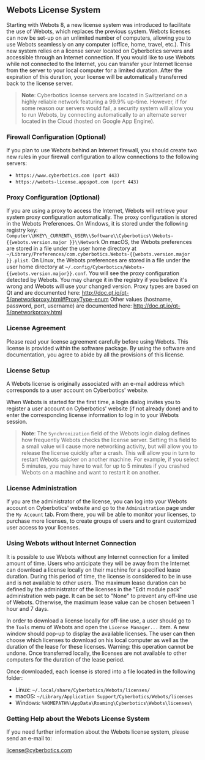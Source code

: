 ## Webots License System

Starting with Webots 8, a new license system was introduced to facilitate the use of Webots, which replaces the previous system.
Webots licenses can now be set-up on an unlimited number of computers, allowing you to use Webots seamlessly on any computer (office, home, travel, etc.).
This new system relies on a license server located on Cyberbotics servers and accessible through an Internet connection.
If you would like to use Webots while not connected to the Internet, you can transfer your Internet license from the server to your local computer for a limited duration.
After the expiration of this duration, your license will be automatically transferred back to the license server.

> **Note**: Cyberbotics license servers are located in Switzerland on a highly reliable network featuring a 99.9% up-time.
However, if for some reason our servers would fail, a security system will allow you to run Webots, by connecting automatically to an alternate server located in the Cloud (hosted on Google App Engine).

### Firewall Configuration (Optional)

If you plan to use Webots behind an Internet firewall, you should create two new rules in your firewall configuration to allow connections to the following servers:

- `https://www.cyberbotics.com (port 443)`
- `https://webots-license.appspot.com (port 443)`

### Proxy Configuration (Optional)

If you are using a proxy to access the Internet, Webots will retrieve your system proxy configuration automatically.
The proxy configuration is stored in the Webots Preferences.
On Windows, it is stored under the following registry key: `Computer\\HKEY\_CURRENT\_USER\\Software\\Cyberbotics\\Webots-{{webots.version.major }}\\Network`
On macOS, the Webots preferences are stored in a file under the user home directory at `~/Library/Preferences/com.cyberbotics.Webots-{{webots.version.major }}.plist`.
On Linux, the Webots preferences are stored in a file under the user home directory at `~/.config/Cyberbotics/Webots-{{webots.version.major}}.conf`.
You will see the proxy configuration detected by Webots.
You may change it in the registry if you believe it's wrong and Webots
will use your changed version.
Proxy types are based on Qt and are documented here: http://doc.qt.io/qt-5/qnetworkproxy.html#ProxyType-enum
Other values (hostname, password, port, username) are documented here: http://doc.qt.io/qt-5/qnetworkproxy.html


### License Agreement

Please read your license agreement carefully before using Webots.
This license is provided within the software package.
By using the software and documentation, you agree to abide by all the provisions of this license.

### License Setup

A Webots license is originally associated with an e-mail address which corresponds to a user account on Cyberbotics' website.

When Webots is started for the first time, a login dialog invites you to register a user account on Cyberbotics' website (if not already done) and to enter the corresponding license information to log in to your Webots session.

> **Note**: The `Synchronization` field of the Webots login dialog defines how frequently Webots checks the license server.
Setting this field to a small value will cause more networking activity, but will allow you to release the license quickly after a crash.
This will allow you in turn to restart Webots quicker on another machine.
For example, if you select 5 minutes, you may have to wait for up to 5 minutes if you crashed Webots on a machine and want to restart it on another.

### License Administration

If you are the administrator of the license, you can log into your Webots account on Cyberbotics' website and go to the `Administration` page under the `My Account` tab.
From there, you will be able to monitor your licenses, to purchase more licenses, to create groups of users and to grant customized user access to your licenses.

### Using Webots without Internet Connection

It is possible to use Webots without any Internet connection for a limited amount of time.
Users who anticipate they will be away from the Internet can download a license locally on their machine for a specified lease duration.
During this period of time, the license is considered to be in use and is not available to other users.
The maximum lease duration can be defined by the administrator of the licenses in the "Edit module pack" administration web page.
It can be set to "None" to prevent any off-line use of Webots.
Otherwise, the maximum lease value can be chosen between 1 hour and 7 days.

In order to download a license locally for off-line use, a user should go to the `Tools` menu of Webots and open the `License Manager...` item.
A new window should pop-up to display the available licenses.
The user can then choose which licenses to download on his local computer as well as the duration of the lease for these licenses.
Warning: this operation cannot be undone.
Once transferred locally, the licenses are not available to other computers for the duration of the lease period.

Once downloaded, each license is stored into a file located in the following folder:

- Linux: `~/.local/share/Cyberbotics/Webots/licenses/`
- macOS: `~/Library/Application Support/Cyberbotics/Webots/licenses`
- Windows: `%HOMEPATH%\AppData\Roaming\Cyberbotics\Webots\licenses\`

### Getting Help about the Webots License System

If you need further information about the Webots license system, please send an e-mail to:

[license@cyberbotics.com](mailto:license@cyberbotics.com)
